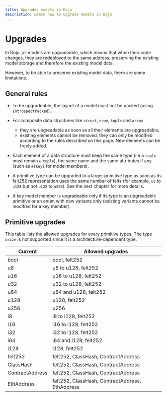 ```yaml
---
title: Upgrades models in Dojo
description: Learn how to upgrade models in Dojo.
---
```


# Upgrades

In Dojo, all models are upgradeable, which means that when their code changes, they are redeployed 
to the same address, preserving the existing model storage and therefore the existing model data.

However, to be able to preserve existing model data, there are some limitations.

## General rules

- To be upgradeable, the layout of a model must not be packed (using `IntrospectPacked`).

- For composite data structures like `struct`, `enum`, `tuple` and `array`
    - they are upgreadable as soon as all their elements are upgreadable,
    - existing elements cannot be removed, they can only be modified according to the rules described 
  on this page. New elements can be freely added.

- Each element of a data structure must keep the same type (i.e a `tuple` must remain a `tuple`), the same name and
  the same attributes if any (such as `#[key]` for model members).

- A primitive type can be upgraded to a larger primitive type as soon as its felt252 representation uses the same number of felts
(for example, `u8` to `u128` but not `u128` to `u256`). See the next chapter for more details.

- A key model member is upgradeable only if its type is an upgreadable primitive or an enum with new variants only (existing variants cannot be
modified for a key member).

## Primitive upgrades

This table lists the allowed upgrades for every primitive types.
The type `usize` is not supported since it is a architecture-dependent type.

| Current         | Allowed upgrades |
| --------------- | ---------------- |
| bool            | bool, felt252 |
| u8              | u8 to u128, felt252 |
| u16             | u16 to u128, felt252 |
| u32             | u32 to u128, felt252 |
| u64             | u64 and u128, felt252 |
| u128            | u128, felt252 |
| u256            | u256 |
| i8              | i8 to i128, felt252 |
| i16             | i16 to i128, felt252 |
| i32             | i32 to i128, felt252 |
| i64             | i64 and i128, felt252 |
| i128            | i128, felt252 |
| felt252         | felt252, ClassHash, ContractAddress |
| ClassHash       | felt252, ClassHash, ContractAddress |
| ContractAddress | felt252, ClassHash, ContractAddress |
| EthAddress      | felt252, ClassHash, ContractAddress, EthAddress |
